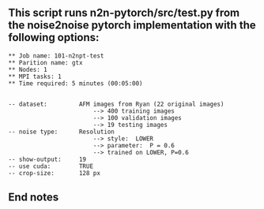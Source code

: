  
## This script runs n2n-pytorch/src/test.py from the noise2noise pytorch implementation with the following options:
	
	** Job name: 101-n2npt-test
	** Parition name: gtx
	** Nodes: 1
	** MPI tasks: 1
	** Time required: 5 minutes (00:05:00)


	-- dataset: 		AFM images from Ryan (22 original images)
							--> 400 training images
							--> 100 validation images
							--> 19 testing images
	-- noise type: 		Resolution
					 		--> style: 	LOWER
							--> parameter: 	P = 0.6
							--> trained on LOWER, P=0.6
	-- show-output:		19
	-- use cuda:		TRUE
	-- crop-size:		128 px

## End notes
